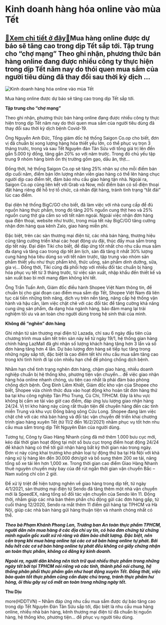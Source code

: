Kinh doanh hàng hóa online vào mùa Tết
======================================

[:gift:Xem chi tiết ở đây:gift:](https://hddtvn.com/kinh-doanh-hang-hoa-online-vao-mua-tet/)Mua hàng online được dự báo sẽ tăng cao trong dịp Tết sắp tới. Tập trung cho “chợ mạng” Theo ghi nhận, phương thức bán hàng online đang được nhiều công ty thực hiện trong dịp Tết năm nay do thói quen mua sắm của người tiêu dùng đã thay đổi sau thời kỳ dịch …
------------------------------------------------------------------------------------------------------------------------------------------------------------------------------------------------------------------------------------------------------------------





![Kinh doanh hàng hóa online vào mùa Tết](https://hddtvn.com/wp-content/uploads/2021/02/8722820.jpg "Kinh doanh hàng hóa online vào mùa Tết")


Mua hàng online được dự báo sẽ tăng cao trong dịp Tết sắp tới.



**Tập trung cho “chợ mạng”**


Theo ghi nhận, phương thức bán hàng online đang được nhiều công ty thực hiện trong dịp Tết năm nay do thói quen mua sắm của người tiêu dùng đã thay đổi sau thời kỳ dịch bệnh Covid-19.


Ông Nguyễn Anh Đức, Tổng giám đốc hệ thống Saigon Co.op cho biết, đơn vị đã chuẩn bị xong lượng hàng hóa thiết yếu lớn, có thể phục vụ trọn 3 tháng trước, trong và sau Tết Nguyên đán Tân Sửu với tổng giá trị lên đến gần 5.000 tỷ đồng, tăng gần 20% so với năm trước. Trong đó chủ yếu tập trung 9 nhóm hàng bình ổn thị trường gồm gạo, dầu ăn, thịt…


Đồng thời, hệ thống Saigon Co.op sẽ tăng 25% nhân sự cho mỗi điểm bán dịp cuối năm, điểm bán lớn lượng nhân viên giao hàng có thể lên hàng chục người dịp cao điểm tết, đảm bảo nhu cầu giao hàng tận nhà. Ngoài ra, Saigon Co.op cũng liên kết với Grab và Now, mỗi điểm bán có số điện thoại đặt hàng riêng để hỗ trợ tổ chức, cá nhân đặt hàng, tránh tình trạng “tắt đài” lúc cao điểm.


Đại diện hệ thống BigC/GO cho biết, đã làm việc với nhà cung cấp để đủ nguồn hàng thực phẩm, trong đó tăng 20% nguồn cung thịt heo và 25% nguồn cung thịt gia cầm so với tết năm ngoái. Ngoài việc nhận đơn hàng qua điện thoại, website như trước, trong mùa tết này BigC/GO tăng cường nhận đơn hàng qua kênh Zalo, giao hàng miễn phí.


Đặc biệt, trên các sàn thương mại điện tử, các nhà bán hàng, thương hiệu cũng tăng cường triển khai các hoạt động ưu đãi, thúc đẩy mua sắm trong dịp tết này. Đại diện Tiki cho biết, để đáp ứng tốt nhất cho nhu cầu mua sắm đa dạng và tăng cao trong dịp tết âm lịch, sàn đã tăng ít nhất 30% lượng cung hàng hóa tiêu dùng so với tết năm trước, tập trung vào nhóm sản phẩm thiết yếu như thực phẩm khô, thức uống, sản phẩm dinh dưỡng, sữa, gia vị… Đồng thời, Tiki cũng đã phối hợp với nhiều đối tác chuẩn bị hàng hóa phục vụ tết từ 3 tháng trước, từ việc sản xuất, nhập khẩu đến thiết kế và sản xuất bao bì mới mang đậm không khí tết.


Ông Trần Tuấn Anh, Giám đốc điều hành Shopee Việt Nam thông tin, để chuẩn bị cho giai đoạn cao điểm mua sắm dịp Tết, Shopee Việt Nam đã liên tục cải tiến những tính năng, dịch vụ trên nền tảng, nâng cấp hệ thống vận hành và hậu cần, làm việc chặt chẽ với các đối tác để tăng cường khả năng cung ứng sản phẩm, đa dạng hóa ngành hàng, bảo đảm mang lại trải nghiệm tối ưu và an toàn cho người dùng trong hệ sinh thái của mình.


**Không để “nghẽn” đơn hàng**


Ghi nhận từ sàn thương mại điện tử Lazada, chỉ sau 6 ngày đầu tiên của chương trình mua sắm tết trên sàn này kể từ ngày 19/1, hệ thống gian hàng chính hãng LazMall đã ghi nhận số lượng khách hàng tăng hơn 3 lần và số đơn hàng tăng hơn 4 lần. Dự báo lượng đơn hàng sẽ tiếp tục tăng trong những ngày sắp tới, đặc biệt là cao điểm tết khi nhu cầu mua sắm tăng cao trong khi tình hình đi lại còn nhiều hạn chế để phòng chống dịch bệnh.


Nhằm hạn chế tình trạng nghẽn đơn hàng, chậm giao hàng, nhiều doanh nghiệp chuẩn bị hệ thống kho, phương tiện vận chuyển… để việc giao nhận hàng hóa online nhanh chóng, ưu tiên cao nhất là phải đảm bảo phòng chống dịch bệnh. Ông Đinh Liêm Khiết, Giám đốc kho vận của Shopee cho biết, Shopee vừa chính thức đưa vào hoạt động kho hoàn tất đơn hàng thứ ba tại khu công nghiệp Tân Phú Trung, Củ Chi, TPHCM. Đây là khu vực không bị cấm xe tải vào giờ cao điểm, đáp ứng lưu lượng giao nhận hàng 24/24. Vị trí kho hàng này cũng rất thuận tiện để chuyển hàng đến các tỉnh miền Trung và khu vực Đồng bằng sông Cửu Long. Shopee đang làm việc chặt chẽ với các nhà bán hàng và đối tác vận chuyển để triển khai chương trình giao hàng xuyên Tết (từ 11/2 đến 16/2/2021) nhằm phục vụ tốt hơn nhu cầu mua sắm trong dịp Tết Nguyên Đán của người dùng.


Tương tự, Công ty Giao Hàng Nhanh cũng đã mở thêm 1.000 bưu cục mới, kéo dài thời gian hoạt động tại một số bưu cục trọng điểm hoạt động 24/24 để khách hàng có thể tới gửi nhận hàng bất kỳ thời gian nào trong ngày. Đơn vị này cũng khai trương kho phân loại tự động thứ ba tại Hà Nội với khả năng xử lý hàng lên đến 30.000 đơn/giờ và bổ sung thêm 200 xe tải, nâng tổng số xe tải lên hơn 1,000 xe. Trong thời gian cao điểm Giao Hàng Nhanh thuê nguyên chuyến máy bay của để rút ngắn thời gian vận chuyển Bắc – Nam xuống chỉ còn 2 giờ.


Để xử lý triệt để hiện tượng nghẽn về giao hàng trong dịp tết, từ ngày 4/1/2021, sàn thương mại điện tử Sendo đã tăng thêm một nhà vận chuyển mới là SpeedEX, nâng tổng số đối tác vận chuyển của Sendo lên 11. Đồng thời, nhằm giúp các nhà bán thêm phần chủ động gửi các đơn hàng gấp, từ cuối tháng 12/2020, Sendo ra mắt thêm 11 điểm gửi hàng tại TPHCM và Hà Nội, giúp các nhà bán hàng gửi hàng thuận tiện và nhanh chóng nhất có thể.






***Theo bà Phạm Khánh Phong Lan, Trưởng ban An toàn thực phẩm TPHCM, người dân nên mua hàng ở các địa chỉ uy tín, có hóa đơn chứng từ chứng minh nguồn gốc xuất xứ rõ ràng và đảm bảo chất lượng. Đặc biệt, nên cẩn trọng khi mua hàng online tại các cơ sở bán hàng online tự phát. Bởi hầu hết các cơ sở bán hàng online tự phát đều không có giấy chứng nhận an toàn thực phẩm, không có đăng ký kinh doanh.*** 


***Ngoài ra, người dân không nên tích trữ quá nhiều thực phẩm trong những ngày tết bởi tại TPHCM nói riêng và các tỉnh, thành phố nói chung, hệ thống phân phối thực phẩm gần như hoạt động xuyên Tết. Đồng thời, việc bảo quản tốt thực phẩm cũng cần được chú trọng, tránh thực phẩm hư hỏng, ôi thiu gây sự cố mất an toàn trong những ngày tết.***







**Thu Dịu**



more(HDDTVN) – Nhằm đáp ứng nhu cầu mua sắm được dự báo tăng cao trong dịp Tết Nguyên Đán Tân Sửu sắp tới, đặc biệt là nhu cầu mua hàng online, nhiều nhà bán hàng, kênh thương mại điện tử đã chuẩn bị nguồn hàng, hệ thống kho, phương tiện… để phục vụ người tiêu dùng.

